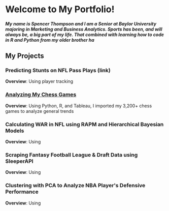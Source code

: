 # Welcome to My Portfolio!
##### My name is Spencer Thompson and I am a Senior at Baylor University majoring in Marketing and Business Analytics. Sports has been, and will always be, a big part of my life. That combined with learning how to code in R and Python from my older brother ha

## My Projects 
### Predicting Stunts on NFL Pass Plays (link)
**Overview**: Using player tracking

### [Analyzing My Chess Games](https://github.com/spencermt000/portfolio/blob/main/_posts/chess_myself.md)
**Overview**: Using Python, R, and Tableau, I imported my 3,200+ chess games to analyze general trends

### Calculating WAR in NFL using RAPM and Hierarchical Bayesian Models 
**Overview**: Using

### Scraping Fantasy Football League & Draft Data using SleeperAPI
**Overview**: Using

### Clustering with PCA to Analyze NBA Player's Defensive Performance
**Overview**: Using



